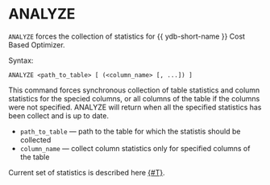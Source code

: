 # ANALYZE

`ANALYZE` forces the collection of statistics for {{ ydb-short-name }} Cost Based Optimizer.

Syntax:

```yql
ANALYZE <path_to_table> [ (<column_name> [, ...]) ]
```

This command forces synchronous collection of table statistics and column statistics for the specied columns, or all columns of the table if the columns were not specified. ANALYZE will return when all the specified statistics has been collect and is up to date.

* `path_to_table` — path to the table for which the statistis should be collected
* `column_name` — collect column statistics only for specified columns of the table

Current set of statistics is described here [{#T}](../../../../concepts/optimizer.md#statistics).